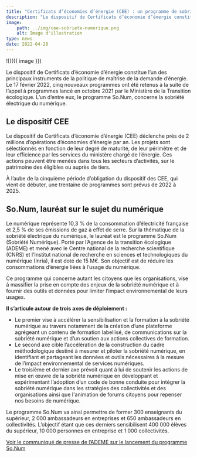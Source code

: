 ```yaml
---
title: "Certificats d’économies d’énergie (CEE) : un programme de sobriété numérique sélectionné"
description: "Le dispositif de Certificats d’économie d’énergie constitue l’un des principaux instruments de la politique de maîtrise de la demande d’énergie. Le 17 février 2022, cinq nouveaux programmes ont été retenus à la suite de l’appel à programmes lancé  en octobre 2021 par le Ministère de la Transition écologique. L’un d’entre eux, le programme So.Num, concerne la sobriété électrique du numérique."
image:
    path: ../img/cee-sobriete-numerique.png
    alt: Image d'illustration
type: news
date: 2022-04-20
---
```


![]({{ image }})

Le dispositif de Certificats d’économie d’énergie constitue l’un des principaux instruments de la politique de maîtrise de la demande d’énergie. Le 17 février 2022, cinq nouveaux programmes ont été retenus à la suite de l’appel à programmes lancé  en octobre 2021 par le Ministère de la Transition écologique. L’un d’entre eux, le programme So.Num, concerne la sobriété électrique du numérique.

## Le dispositif CEE

Le dispositif de Certificats d’économie d’énergie (CEE) déclenche près de 2 millions d’opérations d’économies d’énergie par an. Les projets sont sélectionnés en fonction de leur degré de maturité, de leur périmètre et de leur efficience par les services du ministère chargé de l’énergie. Ces actions peuvent être menées dans tous les secteurs d’activités, sur le patrimoine des éligibles ou auprès de tiers.

À l’aube de la cinquième période d’obligation du dispositif des CEE, qui vient de débuter, une trentaine de programmes sont prévus de 2022 à 2025.

## So.Num, lauréat sur le sujet du numérique

Le numérique représente 10,3 % de la consommation d’électricité française et 2,5 % de ses émissions de gaz à effet de serre. Sur la thématique de la sobriété électrique du numérique, le lauréat est le programme So.Num (Sobriété Numérique). Porté par l’Agence de la transition écologique (ADEME) et mené avec le Centre national de la recherche scientifique (CNRS) et l’Institut national de recherche en sciences et technologiques du numérique (Inria), il est doté de 15 M€. Son objectif est de réduire les consommations d’énergie liées à l’usage du numérique.

Ce programme qui concerne autant les citoyens que les organisations, vise à massifier la prise en compte des enjeux de la sobriété numérique et à fournir des outils et données pour limiter l’impact environnemental de leurs usages.

**Il s’articule autour de trois axes de déploiement :**
* Le premier vise à accélérer la sensibilisation et la formation à la sobriété numérique au travers notamment de la création d’une plateforme agrégeant un contenu de formation labellisé, de communications sur la sobriété numérique et d’un soutien aux actions collectives de formation.
* Le second axe cible l’accélération de la construction du cadre méthodologique destiné à mesurer et piloter la sobriété numérique, en identifiant et partageant les données et outils nécessaires à la mesure de l’impact environnemental de services numériques.
* Le troisième et dernier axe prévoit quant à lui de soutenir les actions de mise en œuvre de la sobriété numérique en développant et expérimentant l’adoption d’un code de bonne conduite pour intégrer la sobriété numérique dans les stratégies des collectivités et des organisations ainsi que l'animation de forums citoyens pour repenser nos besoins de numérique.

Le programme So.Num va ainsi permettre de former 300 enseignants du supérieur, 2 000 ambassadeurs en entreprises et 650 ambassadeurs en collectivités. L’objectif étant que ces derniers sensibilisent 400 000 élèves du supérieur, 10 000 personnes en entreprise et 1 000 collectivités.

[Voir le communiqué de presse de l’ADEME sur le lancement du programme So.Num](https://presse.ademe.fr/2022/04/lancement-du-programme-so-num-vers-une-sobriete-numerique-durable.html)
